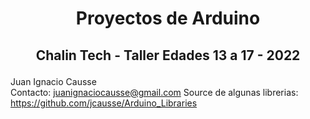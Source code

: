 # <p align="center">Proyectos de Arduino</p>
## <p align="center">Chalin Tech - Taller Edades 13 a 17 - 2022</p>

Juan Ignacio Causse  
Contacto: juanignaciocausse@gmail.com
Source de algunas librerias: https://github.com/jcausse/Arduino_Libraries
